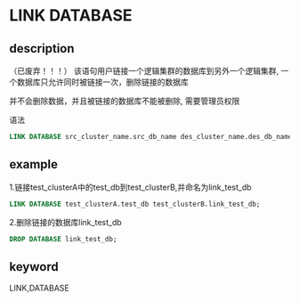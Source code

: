 # LINK DATABASE

## description

（已废弃！！！）
该语句用户链接一个逻辑集群的数据库到另外一个逻辑集群, 一个数据库只允许同时被链接一次，删除链接的数据库

并不会删除数据，并且被链接的数据库不能被删除, 需要管理员权限

语法

```sql
LINK DATABASE src_cluster_name.src_db_name des_cluster_name.des_db_name
```

## example

1.链接test_clusterA中的test_db到test_clusterB,并命名为link_test_db

```sql
LINK DATABASE test_clusterA.test_db test_clusterB.link_test_db;
```

2.删除链接的数据库link_test_db

```sql
DROP DATABASE link_test_db;
```

## keyword

LINK,DATABASE
